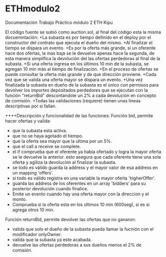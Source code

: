 # ETHmodulo2
Documentación Trabajo Práctico módulo 2 ETH Kipu

El código fuente se subió como auction.sol, al final del código esta la misma docuemntación:
+La subasta es por tiempo definido en el deploy por el constructor del contrato que ejecuta el dueño del mismo.
+Al finalizar el tiempo se dispara un evento.
+Es por la oferta más grande, si un oferente hace dos ofertas, la mas baja se le devuelve apenas hace la segunda,
de esta manera simplifica la devolución del las ofertas perdedoras al final de la subasta.
+Si una oferta ingresa en los últimos 10 min de la subasta, se agregan 10 min más al tiempo de finalización.
+En el proceso de ofertas se puede consultar la oferta más grande y de que dirección proviene.
+Cada vez que se valida una oferta mayor se dispara un evento.
+Una vez finalizada la subasta en dueño de la subasta es el único con permisos para devolver los importes depósitados
perdedores que se ejecutan con la función "returnBid" descontandole un 2% a cada devolución en concepto de 
comisión.
+Todas las validaciones (requiere) tienen unas lineas descriptivas por si fallan. 


++++Descripción y funcionalidad de las funciones:
Función bid, permite hacer ofertas y valida:
- que la subasta esta activa.
- que no se haya agotado el tiempo.
- que la oferta sea mayor que la ultima por un 5%.
- que el call a receive se complete.
- el if comprueba que el oferente ya había ofertado y logra la mayor oferta se le devuelve la anterior.
esto asegura que cada oferente tiene una sola oferta y agiliza la devolución al finalizar la subasta.
- se todo es válido guarda la address y el mayor valor de esa address en un mapping 'offers'.
- si todo es válido registra en una variable la mayor oferta 'higherOffer'.
- guarda las address de los oferentes en un array 'bidders' para su posterior devolución cuando finalice.
- Emite un evento cuando hay una oferta mayor con la direccion y el monto.
- Comprueba si la oferta esta en los últimos 10 min (600seg), si es si agrega otros 10 min. 

Función returnBid, permite devolver las ofertas que no ganaron:
- valida que solo el dueño de la subasta pueda llamar la fucnión con el modificador onlyOwner.
- valida que la subasta ya este acabada.
- devuelve las ofertas perdedoras a sus dueños menos el 2% de comisión.

